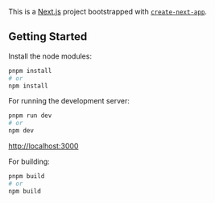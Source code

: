 This is a [Next.js](https://nextjs.org) project bootstrapped with [`create-next-app`](https://nextjs.org/docs/app/api-reference/cli/create-next-app).

## Getting Started

Install the node modules:

```bash
pnpm install
# or
npm install
```

For running the development server:

```bash
pnpm run dev
# or
npm dev
```

[http://localhost:3000](http://localhost:3000)

For building:

```bash
pnpm build
# or
npm build
```
